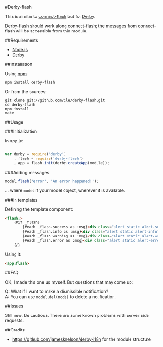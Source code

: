 #Derby-flash

This is similar to [connect-flash](https://github.com/jaredhanson/connect-flash) but for [Derby](http://derbyjs.com/). 

Derby-flash should work along connect-flash; the messages from connect-flash will be accessible from this module.

##Requirements

- [Node.js](http://nodejs.org)
- [Derby](http://derbyjs.com/)


##Installation

Using [npm](https://npmjs.org/)

`npm install derby-flash`

Or from the sources:

```
git clone git://github.com/ile/derby-flash.git
cd derby-flash
npm install
make
```

##Usage

###Initialization

In app.js:

```javascript

var derby = require('derby')
    , flash = require('derby-flash')
    , app = flash.init(derby.createApp(module));


```

###Adding messages

```javascript
model.flash('error', 'An error happened!');

```

... where `model` if your model object, wherever it is available.

###In templates

Defining the template component:

```html
<flash:>
    {#if _flash}
        {#each _flash.success as :msg}<div class="alert static alert-success">{{:msg}}</div>{/}
        {#each _flash.info as :msg}<div class="alert static alert-info">{{:msg}}</div>{/}
        {#each _flash.warning as :msg}<div class="alert static alert-warning">{{:msg}}</div>{/}
        {#each _flash.error as :msg}<div class="alert static alert-error">{{:msg}}</div>{/}
    {/}
```

Using it:

```html
<app:flash>

```

##FAQ

OK, I made this one up myself. But questions that may come up:

Q: What if I want to make a dismissible notification?  
A: You can use `model.del(node)` to delete a notification.

##Issues

Still new. Be cautious. There are some known problems with server side requests.

##Credits

- https://github.com/jamesknelson/derby-i18n for the module structure

